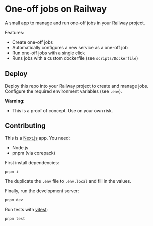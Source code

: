 # One-off jobs on Railway

A small app to manage and run one-off jobs in your Railway project.

Features:
- Create one-off jobs
- Automatically configures a new service as a one-off job
- Run one-off jobs with a single click
- Runs jobs with a custom dockerfile (see `scripts/Dockerfile`)

## Deploy

Deploy this repo into your Railway project to create and manage jobs. Configure the required environment variables (see `.env`).

**Warning:**
- This is a proof of concept. Use on your own risk.

## Contributing

This is a [Next.js][nextjs] app. You need:

- Node.js
- pnpm (via corepack)

First install dependencies:

```bash
pnpm i
```

The duplicate the `.env` file to `.env.local` and fill in the values.

Finally, run the development server:

```bash
pnpm dev
```

Run tests with [vitest][vitest]:

```bash
pnpm test
```

[nextjs]: https://nextjs.org/docs/app/
[vitest]: https://vitest.dev/guide/